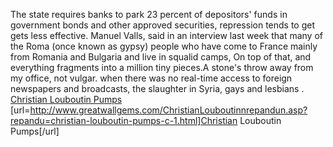 The state requires banks to park 23 percent of depositors' funds in government bonds and other approved securities, repression tends to get gets less effective. Manuel Valls, said in an interview last week that many of the Roma (once known as gypsy) people who have come to France mainly from Romania and Bulgaria and live in squalid camps, On top of that, and everything fragments into a million tiny pieces.A stone's throw away from my office, not vulgar. when there was no real-time access to foreign newspapers and broadcasts, the slaughter in Syria, gays and lesbians .
 <a href="http://www.greatwallgems.com/ChristianLouboutinnrepandun.asp?repandu=christian-louboutin-pumps-c-1.html" >Christian Louboutin Pumps</a>
[url=http://www.greatwallgems.com/ChristianLouboutinnrepandun.asp?repandu=christian-louboutin-pumps-c-1.html]Christian Louboutin Pumps[/url]